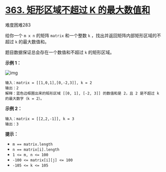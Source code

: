 # [363. 矩形区域不超过 K 的最大数值和](https://leetcode-cn.com/problems/max-sum-of-rectangle-no-larger-than-k/)

难度困难283

给你一个 `m x n` 的矩阵 `matrix` 和一个整数 `k` ，找出并返回矩阵内部矩形区域的不超过 `k` 的最大数值和。

题目数据保证总会存在一个数值和不超过 `k` 的矩形区域。

 

**示例 1：**

![img](https://assets.leetcode.com/uploads/2021/03/18/sum-grid.jpg)

```
输入：matrix = [[1,0,1],[0,-2,3]], k = 2
输出：2
解释：蓝色边框圈出来的矩形区域 [[0, 1], [-2, 3]] 的数值和是 2，且 2 是不超过 k 的最大数字（k = 2）。
```

**示例 2：**

```
输入：matrix = [[2,2,-1]], k = 3
输出：3
```

 

**提示：**

- `m == matrix.length`
- `n == matrix[i].length`
- `1 <= m, n <= 100`
- `-100 <= matrix[i][j] <= 100`
- `-105 <= k <= 105`
